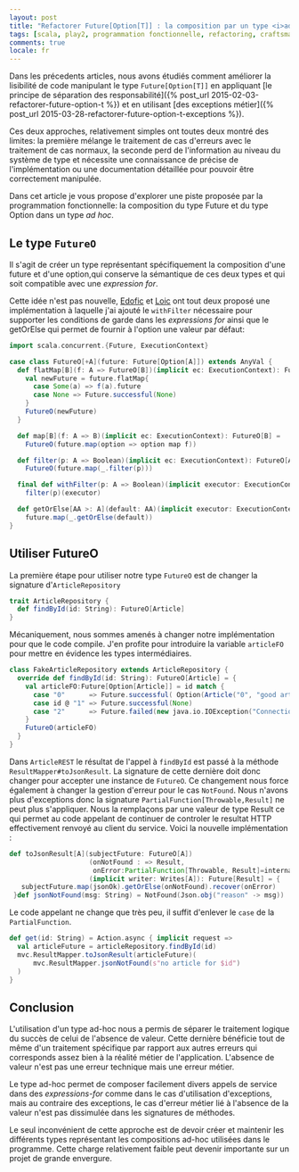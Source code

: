 ```yaml
---
layout: post
title: "Refactorer Future[Option[T]] : la composition par un type <i>ad hoc</i>"
tags: [scala, play2, programmation fonctionnelle, refactoring, craftsmanship]
comments: true
locale: fr
---
```


Dans les précedents articles, nous avons étudiés comment améliorer la lisibilité de code manipulant le type `Future[Option[T]]` en appliquant [le principe de séparation des responsabilité]({% post_url 2015-02-03-refactorer-future-option-t %}) et en utilisant [des exceptions métier]({% post_url 2015-03-28-refactorer-future-option-t-exceptions %}).

Ces deux approches, relativement simples ont toutes deux montré des limites: la première mélange le traitement de cas d'erreurs avec le traitement de cas normaux, la seconde perd de l'information au niveau du système de type et nécessite une connaissance de précise de l'implémentation ou une documentation détaillée pour pouvoir être correctement manipulée.

Dans cet article je vous propose d'explorer une piste proposée par la programmation fonctionnelle: la composition du type Future et du type Option dans un type _ad hoc_.

Le type `FutureO`
-----

Il s'agit de créer un type représentant spécifiquement la composition d'une future et d'une option,qui conserve la sémantique de ces deux types et qui soit compatible avec une _expression for_.

Cette idée n'est pas nouvelle,  [Edofic](http://www.edofic.com/posts/2014-03-07-practical-future-option.html) et [Loic](http://loicdescotte.github.io/posts/scala-compose-option-future/) ont tout deux proposé une implémentation à laquelle j'ai ajouté le `withFilter` nécessaire pour supporter les conditions de garde dans les _expressions for_ ainsi que le getOrElse qui permet de fournir à l'option une valeur par défaut:

```scala
import scala.concurrent.{Future, ExecutionContext}

case class FutureO[+A](future: Future[Option[A]]) extends AnyVal {
  def flatMap[B](f: A => FutureO[B])(implicit ec: ExecutionContext): FutureO[B] = {
    val newFuture = future.flatMap{
      case Some(a) => f(a).future
      case None => Future.successful(None)
    }
    FutureO(newFuture)
  }

  def map[B](f: A => B)(implicit ec: ExecutionContext): FutureO[B] =
    FutureO(future.map(option => option map f))

  def filter(p: A => Boolean)(implicit ec: ExecutionContext): FutureO[A] =
    FutureO(future.map(_.filter(p)))

  final def withFilter(p: A => Boolean)(implicit executor: ExecutionContext): FutureO[A] =
    filter(p)(executor)

  def getOrElse[AA >: A](default: AA)(implicit executor: ExecutionContext):Future[AA] =
    future.map(_.getOrElse(default))
}
```

Utiliser FutureO
-----

La première étape pour utiliser notre type `FutureO` est de changer la signature d'`ArticleRepository`

```scala
trait ArticleRepository {
  def findById(id: String): FutureO[Article]
}
```

Mécaniquement, nous sommes amenés à changer notre implémentation pour que le code compile. J'en profite pour introduire la variable `articleFO` pour mettre en évidence les types intermédiaires.

```scala
class FakeArticleRepository extends ArticleRepository {
  override def findById(id: String): FutureO[Article] = {
    val articleFO:Future[Option[Article]] = id match {
      case "0"      => Future.successful( Option(Article("0", "good article", 10.0) ))
      case id @ "1" => Future.successful(None)
      case "2"      => Future.failed(new java.io.IOException("Connection lost !!") )
    }
    FutureO(articleFO)
  }
}
```

Dans `ArticleREST` le résultat de l'appel à `findById` est passé à la méthode `ResultMapper#toJsonResult`. La signature de cette dernière doit donc changer pour accepter une instance de `FutureO`.
Ce changement nous force également à changer la gestion d'erreur pour le cas `NotFound`. Nous n'avons plus d'exceptions donc la signature `PartialFunction[Throwable,Result]` ne peut plus s'appliquer. Nous la remplaçons par une valeur de type Result ce qui permet au code appelant de continuer de controler le resultat HTTP effectivement renvoyé au client du service. Voici la nouvelle implémentation :

```scala
def toJsonResult[A](subjectFuture: FutureO[A])
                    (onNotFound : => Result,
                     onError:PartialFunction[Throwable, Result]=internalServerErrorHandler)
                    (implicit writer: Writes[A]): Future[Result] = {
   subjectFuture.map(jsonOk).getOrElse(onNotFound).recover(onError)
 }def jsonNotFound(msg: String) = NotFound(Json.obj("reason" -> msg))
```

Le code appelant ne change que très peu, il suffit d'enlever le `case` de la `PartialFunction`.

```scala
def get(id: String) = Action.async { implicit request =>
  val articleFuture = articleRepository.findById(id)
  mvc.ResultMapper.toJsonResult(articleFuture)(
      mvc.ResultMapper.jsonNotFound(s"no article for $id")
  )
}
```

Conclusion
----

L'utilisation d'un type ad-hoc nous a permis de séparer le traitement logique du succès de celui de l'absence de valeur. Cette dernière bénéficie tout de même d'un traitement spécifique par rapport aux autres erreurs qui corresponds assez bien à la réalité métier de l'application. L'absence de valeur n'est pas une erreur technique mais une erreur métier.

Le type ad-hoc permet de composer facilement divers appels de service dans des _expressions-for_ comme dans le cas d'utilisation d'exceptions, mais au contraire des exceptions, le cas d'erreur métier lié à l'absence de la valeur n'est pas dissimulée dans les signatures de méthodes.

Le seul inconvénient de cette approche est de devoir créer et maintenir les différents types représentant les compositions ad-hoc utilisées dans le programme. Cette charge relativement faible peut devenir importante sur un projet de grande envergure.
